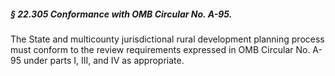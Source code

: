 ##### § 22.305 Conformance with OMB Circular No. A-95. #####

The State and multicounty jurisdictional rural development planning process must conform to the review requirements expressed in OMB Circular No. A-95 under parts I, III, and IV as appropriate.